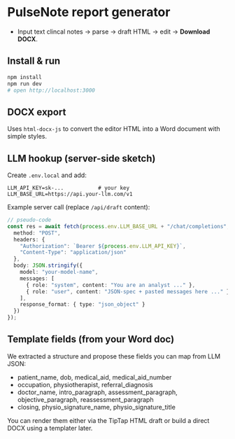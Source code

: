 # PulseNote report generator

- Input text clincal notes → parse → draft HTML → edit → **Download DOCX**.

## Install & run
```bash
npm install
npm run dev
# open http://localhost:3000
```

## DOCX export
Uses `html-docx-js` to convert the editor HTML into a Word document with simple styles.

## LLM hookup (server-side sketch)
Create `.env.local` and add:
```
LLM_API_KEY=sk-...           # your key
LLM_BASE_URL=https://api.your-llm.com/v1
```

Example server call (replace `/api/draft` content):
```ts
// pseudo-code
const res = await fetch(process.env.LLM_BASE_URL + "/chat/completions", {
  method: "POST",
  headers: {
    "Authorization": `Bearer ${process.env.LLM_API_KEY}`,
    "Content-Type": "application/json"
  },
  body: JSON.stringify({
    model: "your-model-name",
    messages: [
      { role: "system", content: "You are an analyst ..." },
      { role: "user", content: "JSON-spec + pasted messages here ..." }
    ],
    response_format: { type: "json_object" }
  })
});
```

## Template fields (from your Word doc)
We extracted a structure and propose these fields you can map from LLM JSON:
- patient_name, dob, medical_aid, medical_aid_number
- occupation, physiotherapist, referral_diagnosis
- doctor_name, intro_paragraph, assessment_paragraph, objective_paragraph, reassessment_paragraph
- closing, physio_signature_name, physio_signature_title

You can render them either via the TipTap HTML draft or build a direct DOCX using a templater later.
